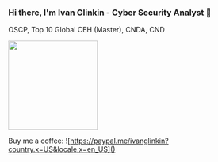 ### Hi there, I'm Ivan Glinkin - Cyber Security Analyst 👋
OSCP, Top 10 Global CEH (Master), CNDA, CND

<img height="180em" src="https://github-readme-stats.vercel.app/api?username=IvanGlinkin&show_icons=true&hide_border=true&&count_private=true&include_all_commits=true" />

Buy me a coffee: ![https://paypal.me/ivanglinkin?country.x=US&locale.x=en_US]()
